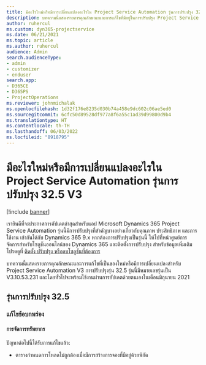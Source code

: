 ```yaml
---
title: มีอะไรใหม่หรือมีการเปลี่ยนแปลงอะไรใน Project Service Automation รุ่นการปรับปรุง 32.5 V3
description: บทความนี้แสดงรายการคุณลักษณะและการแก้ไขที่มีอยู่ในการปรับปรุง Project Service Automation รุ่น 32.5, V3
author: ruhercul
ms.custom: dyn365-projectservice
ms.date: 06/21/2021
ms.topic: article
ms.author: ruhercul
audience: Admin
search.audienceType:
- admin
- customizer
- enduser
search.app:
- D365CE
- D365PS
- ProjectOperations
ms.reviewer: johnmichalak
ms.openlocfilehash: 1d32f176e8235d030b74a458e9dc602c06ae5ed0
ms.sourcegitcommit: 6cfc50d89528df977a8f6a55c1ad39d99800d9b4
ms.translationtype: HT
ms.contentlocale: th-TH
ms.lasthandoff: 06/03/2022
ms.locfileid: "8918795"
---
```

# <a name="whats-new-or-changed-in-project-service-automation-update-release-325-v3"></a>มีอะไรใหม่หรือมีการเปลี่ยนแปลงอะไรใน Project Service Automation รุ่นการปรับปรุง 32.5 V3

[!include [banner](../includes/psa-now-project-operations.md)]

เรายินดีที่จะประกาศการอัปเดตล่าสุดสำหรับแอป Microsoft Dynamics 365 Project Service Automation รุ่นนี้มีการปรับปรุงที่สำคัญบางอย่างเกี่ยวกับคุณภาพ ประสิทธิภาพ และการใช้งาน เข้ากันได้กับ Dynamics 365 9.x หากต้องการปรับปรุงเป็นรุ่นนี้ ให้ไปที่หน้าศูนย์การจัดการสำหรับโซลูชันออนไลน์ของ Dynamics 365 และติดตั้งการปรับปรุง สำหรับข้อมูลเพิ่มเติม โปรดดูที่ [ติดตั้ง ปรับปรุง หรือลบโซลูชันที่ต้องการ](/power-platform/admin/install-remove-preferred-solution)

บทความนี้แสดงรายการคุณลักษณะและการแก้ไขที่เป็นของใหม่หรือมีการเปลี่ยนแปลงสำหรับ Project Service Automation V3 การปรับปรุงรุ่น 32.5 รุ่นนี้มีหมายเลขรุ่นเป็น V3.10.53.231 และโดยทั่วไปจะพร้อมใช้งานผ่านการอัปเดตด้วยตนเองในเดือนมิถุนายน 2021

## <a name="update-release-325"></a>รุ่นการปรับปรุง 32.5

### <a name="bug-fixes"></a>แก้ไขข้อบกพร่อง

#### <a name="resource-management"></a>การจัดการทรัพยากร

ปัญหาต่อไปนี้ได้รับการแก้ไขแล้ว:

- ตารางกำหนดการโหลดไม่ถูกต้องเมื่อมีการสร้างการจองที่มีอยู่ด้วยพิกัด

